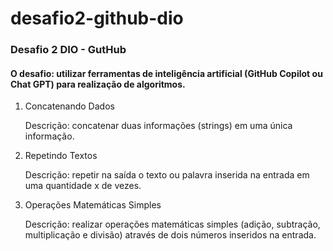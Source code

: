 # desafio2-github-dio

### Desafio 2 DIO - GutHub

#### O desafio: utilizar ferramentas de inteligência artificial (GitHub Copilot ou Chat GPT) para realização de algoritmos.


1. Concatenando Dados

    Descrição: concatenar duas informações (strings) em uma única informação.

2. Repetindo Textos

    Descrição: repetir na saída o texto ou palavra inserida na entrada em uma quantidade x de vezes.

3. Operações Matemáticas Simples

    Descrição: realizar operações matemáticas simples (adição, subtração, multiplicação e divisão) através de dois números inseridos na entrada.
